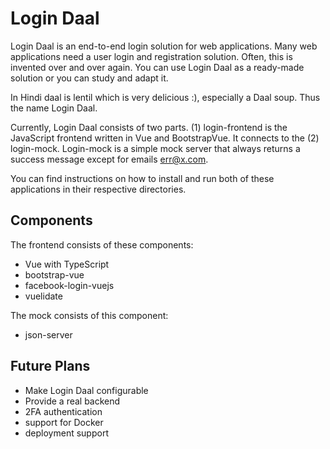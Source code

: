 # Login Daal

Login Daal is an end-to-end login solution for web applications.
Many web applications need a user login and registration solution.
Often, this is invented over and over again. You can use Login Daal
as a ready-made solution or you can study and adapt it.

In Hindi daal is lentil which is very delicious :), especially a Daal soup. Thus the name Login Daal.

Currently, Login Daal consists of two parts. (1) login-frontend is
the JavaScript frontend written in Vue and BootstrapVue. It connects
to the (2) login-mock. Login-mock is a simple mock server that
always returns a success message except for emails err@x.com.

You can find instructions on how to install and run both of these
applications in their respective directories.

## Components

The frontend consists of these components:

- Vue with TypeScript
- bootstrap-vue
- facebook-login-vuejs
- vuelidate

The mock consists of this component:

- json-server

## Future Plans

- Make Login Daal configurable
- Provide a real backend
- 2FA authentication
- support for Docker
- deployment support
